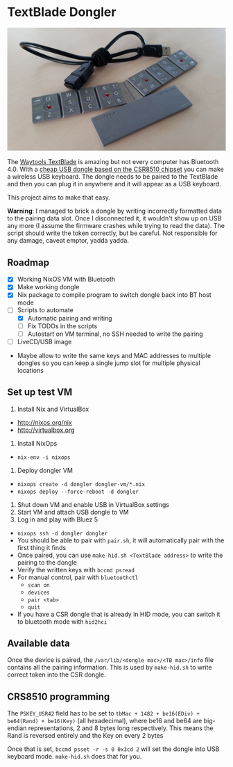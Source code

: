 TextBlade Dongler
===

![TB and CSR8510 dongle](doc/TB%20and%20CSR8510%20dongle.jpg)

The [Waytools TextBlade](http://waytools.com) is amazing but not every computer has Bluetooth 4.0. With a [cheap USB dongle based on the CSR8510 chipset](https://www.google.com/search?q=buy%20csr8510) you can make a wireless USB keyboard. The dongle needs to be paired to the TextBlade and then you can plug it in anywhere and it will appear as a USB keyboard.

This project aims to make that easy.

**Warning**: I managed to brick a dongle by writing incorrectly formatted data to the pairing data slot. Once I disconnected it, it wouldn't show up on USB any more (I assume the firmware crashes while trying to read the data). The script should write the token correctly, but be careful. Not responsible for any damage, caveat emptor, yadda yadda.

Roadmap
---
* [x] Working NixOS VM with Bluetooth
* [x] Make working dongle
* [x] Nix package to compile program to switch dongle back into BT host mode
* [ ] Scripts to automate
  * [x] Automatic pairing and writing
  * [ ] Fix TODOs in the scripts
  * [ ] Autostart on VM terminal, no SSH needed to write the pairing
* [ ] LiveCD/USB image
* Maybe allow to write the same keys and MAC addresses to multiple dongles so you can keep a single jump slot for multiple physical locations

Set up test VM
---
1. Install Nix and VirtualBox
  * http://nixos.org/nix
  * http://virtualbox.org
1. Install NixOps
  * `nix-env -i nixops`
1. Deploy dongler VM
  * `nixops create -d dongler dongler-vm/*.nix`
  * `nixops deploy --force-reboot -d dongler`
1. Shut down VM and enable USB in VirtualBox settings
1. Start VM and attach USB dongle to VM
1. Log in and play with Bluez 5
  * `nixops ssh -d dongler dongler`
  * You should be able to pair with `pair.sh`, it will automatically pair with the first thing it finds
  * Once paired, you can use `make-hid.sh <TextBlade address>` to write the pairing to the dongle
  * Verify the written keys with `bccmd psread`
  * For manual control, pair with `bluetoothctl`
    * `scan on`
    * `devices`
    * `pair <tab>`
    * `quit`
  * If you have a CSR dongle that is already in HID mode, you can switch it to bluetooth mode with `hid2hci`

Available data
---
Once the device is paired, the `/var/lib/<dongle mac>/<TB mac>/info` file contains all the pairing information. This is used by `make-hid.sh` to write correct token into the CSR dongle.

CRS8510 programming
---
The `PSKEY_USR42` field has to be set to `tbMac + 1482 + be16(EDiv) + be64(Rand) + be16(Key)` (all hexadecimal), where be16 and be64 are big-endian representations, 2 and 8 bytes long respectively. This means the Rand is reversed entirely and the Key on every 2 bytes

Once that is set, `bccmd psset -r -s 0 0x3cd 2` will set the dongle into USB keyboard mode. `make-hid.sh` does that for you.
